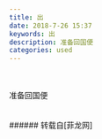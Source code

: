 ```yaml
---
title: 出
date: 2018-7-26 15:37
keywords: 出
description: 准备回国便
categories: used
---
```

<td class="t_f" id="postmessage_1555306">

<br/>
<br/>
准备回国便<br/>
<br/>
<img alt="" border="0" class="zoom" data-cf-modified-d047de58910d8394bac6c3be-="" file="http://www.flw.ph/data/appbyme/upload/image/201807/26/KZKb9ulGmO1c.jpg" id="aimg_tZ4QZ" lazyloadthumb="1" onclick="" onmouseover="" src="http://www.flw.ph/data/appbyme/upload/image/201807/26/KZKb9ulGmO1c.jpg"/><br/>
<br/>
</td>
###### 转载自[菲龙网]